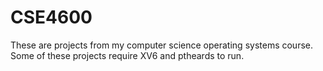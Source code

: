 # CSE4600
These are projects from my computer science operating systems course.
Some of these projects require XV6 and ptheards to run.
